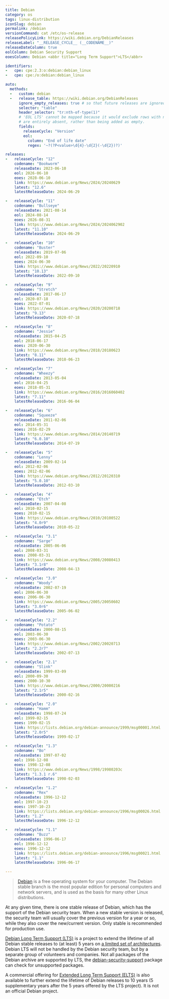 ```yaml
---
title: Debian
category: os
tags: linux-distribution
iconSlug: debian
permalink: /debian
versionCommand: cat /etc/os-release
releasePolicyLink: https://wiki.debian.org/DebianReleases
releaseLabel: "__RELEASE_CYCLE__ (__CODENAME__)"
releaseDateColumn: true
eolColumn: Debian Security Support
eoesColumn: Debian <abbr title="Long Term Support">LTS</abbr>

identifiers:
-   cpe: cpe:2.3:o:debian:debian_linux
-   cpe: cpe:/o:debian:debian_linux

auto:
  methods:
  -   custom: debian
  -   release_table: https://wiki.debian.org/DebianReleases
      ignore_empty_releases: true # so that future releases are ignored
      selector: "table"
      header_selector: "tr:nth-of-type(1)"
      # 'EOL LTS' cannot be mapped because it would exclude rows with no EOL LTS date because cells missing LTS dates
      # are entirely absent, rather than being added as empty.
      fields:
        releaseCycle: "Version"
        eol:
          column: "End of life date"
          regex: '~?(?P<value>\d{4}-\d{2}(-\d{2})?)'

releases:
-   releaseCycle: "12"
    codename: "Bookworm"
    releaseDate: 2023-06-10
    eol: 2026-06-10
    eoes: 2028-06-10
    link: https://www.debian.org/News/2024/20240629
    latest: "12.6"
    latestReleaseDate: 2024-06-29

-   releaseCycle: "11"
    codename: "Bullseye"
    releaseDate: 2021-08-14
    eol: 2024-08-14
    eoes: 2026-08-31
    link: https://www.debian.org/News/2024/2024062902
    latest: "11.10"
    latestReleaseDate: 2024-06-29

-   releaseCycle: "10"
    codename: "Buster"
    releaseDate: 2019-07-06
    eol: 2022-09-10
    eoes: 2024-06-30
    link: https://www.debian.org/News/2022/20220910
    latest: "10.13"
    latestReleaseDate: 2022-09-10

-   releaseCycle: "9"
    codename: "Stretch"
    releaseDate: 2017-06-17
    eol: 2020-07-18
    eoes: 2022-07-01
    link: https://www.debian.org/News/2020/20200718
    latest: "9.13"
    latestReleaseDate: 2020-07-18

-   releaseCycle: "8"
    codename: "Jessie"
    releaseDate: 2015-04-25
    eol: 2018-06-17
    eoes: 2020-06-30
    link: https://www.debian.org/News/2018/20180623
    latest: "8.11"
    latestReleaseDate: 2018-06-23

-   releaseCycle: "7"
    codename: "Wheezy"
    releaseDate: 2013-05-04
    eol: 2016-04-25
    eoes: 2018-05-31
    link: https://www.debian.org/News/2016/2016060402
    latest: "7.11"
    latestReleaseDate: 2016-06-04

-   releaseCycle: "6"
    codename: "Squeeze"
    releaseDate: 2011-02-06
    eol: 2014-05-31
    eoes: 2016-02-29
    link: https://www.debian.org/News/2014/20140719
    latest: "6.0.10"
    latestReleaseDate: 2014-07-19

-   releaseCycle: "5"
    codename: "Lenny"
    releaseDate: 2009-02-14
    eol: 2012-02-06
    eoes: 2012-02-06
    link: https://www.debian.org/News/2012/20120310
    latest: "5.0.10"
    latestReleaseDate: 2012-03-10

-   releaseCycle: "4"
    codename: "Etch"
    releaseDate: 2007-04-08
    eol: 2010-02-15
    eoes: 2010-02-15
    link: https://www.debian.org/News/2010/20100522
    latest: "4.0r9"
    latestReleaseDate: 2010-05-22

-   releaseCycle: "3.1"
    codename: "Sarge"
    releaseDate: 2005-06-06
    eol: 2008-03-31
    eoes: 2008-03-31
    link: https://www.debian.org/News/2008/20080413
    latest: "3.1r8"
    latestReleaseDate: 2008-04-13

-   releaseCycle: "3.0"
    codename: "Woody"
    releaseDate: 2002-07-19
    eol: 2006-06-30
    eoes: 2006-06-30
    link: https://www.debian.org/News/2005/20050602
    latest: "3.0r6"
    latestReleaseDate: 2005-06-02

-   releaseCycle: "2.2"
    codename: "Potato"
    releaseDate: 2000-08-15
    eol: 2003-06-30
    eoes: 2003-06-30
    link: https://www.debian.org/News/2002/20020713
    latest: "2.2r7"
    latestReleaseDate: 2002-07-13

-   releaseCycle: "2.1"
    codename: "Slink"
    releaseDate: 1999-03-09
    eol: 2000-09-30
    eoes: 2000-10-30
    link: https://www.debian.org/News/2000/20000216
    latest: "2.1r5"
    latestReleaseDate: 2000-02-16

-   releaseCycle: "2.0"
    codename: "Hamm"
    releaseDate: 1998-07-24
    eol: 1999-02-15
    eoes: 1999-02-15
    link: https://lists.debian.org/debian-announce/1999/msg00001.html
    latest: "2.0r5"
    latestReleaseDate: 1999-02-17

-   releaseCycle: "1.3"
    codename: "Bo"
    releaseDate: 1997-07-02
    eol: 1998-12-08
    eoes: 1998-12-08
    link: https://www.debian.org/News/1998/19980203c
    latest: "1.3.1 r.6"
    latestReleaseDate: 1998-02-03

-   releaseCycle: "1.2"
    codename: "Rex"
    releaseDate: 1996-12-12
    eol: 1997-10-23
    eoes: 1997-10-23
    link: https://lists.debian.org/debian-announce/1996/msg00026.html
    latest: "1.2"
    latestReleaseDate: 1996-12-12

-   releaseCycle: "1.1"
    codename: "Buzz"
    releaseDate: 1996-06-17
    eol: 1996-12-12
    eoes: 1996-12-12
    link: https://lists.debian.org/debian-announce/1996/msg00021.html
    latest: "1.1"
    latestReleaseDate: 1996-06-17

---
```


> [Debian](https://www.debian.org/) is a free operating system for your computer. The Debian stable
> branch is the most popular edition for personal computers and network servers, and is used as the
> basis for many other Linux distributions.

At any given time, there is one stable release of Debian, which has the support of the Debian
security team. When a new stable version is released, the security team will usually cover the
previous version for a year or so, while they also cover the new/current version. Only stable is
recommended for production use.

[Debian Long Term Support (LTS)](https://wiki.debian.org/LTS) is a project to extend the lifetime of
all Debian stable releases to (at least) 5 years on [a limited set of
architectures](https://lts-team.pages.debian.net/wiki/FAQ.html#what-architectures-are-supported).
Debian LTS will not be handled by the Debian security team, but by a separate group of volunteers
and companies. Not all packages of the Debian archive are supported by LTS, the
[debian-security-support](https://wiki.debian.org/LTS/Using#Check_for_unsupported_packages) package
can check for unsupported packages.

A commercial offering for [Extended Long Term Support (ELTS)](https://wiki.debian.org/LTS/Extended)
is also available to further extend the lifetime of Debian releases to 10 years (5 supplementary
years after the 5 years offered by the LTS project). It is not an official Debian project.
